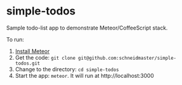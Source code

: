 # simple-todos
Sample todo-list app to demonstrate Meteor/CoffeeScript stack.

To run:

1. [Install Meteor](https://www.meteor.com/install)
2. Get the code: `git clone git@github.com:schneidmaster/simple-todos.git`
3. Change to the directory: `cd simple-todos`
4. Start the app: `meteor`. It will run at http://localhost:3000